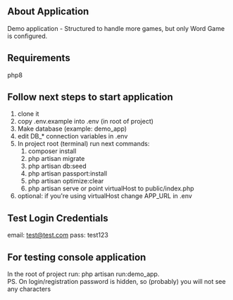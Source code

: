 ## About Application

Demo application - Structured to handle more games, but only Word Game is configured.

## Requirements
php8

## Follow next steps to start application
1. clone it
2. copy .env.example into .env (in root of project)
3. Make database (example: demo_app)
4. edit DB_* connection variables in .env
5. In project root (terminal) run next commands: 
   1. composer install
   2. php artisan migrate
   3. php artisan db:seed
   4. php artisan passport:install
   5. php artisan optimize:clear
   6. php artisan serve or point virtualHost to public/index.php
7. optional: if you're using virtualHost change APP_URL in .env

## Test Login Credentials
email: test@test.com
pass: test123


## For testing console application

In the root of project run: php artisan run:demo_app.<br>
PS. On login/registration password is hidden, so (probably) you will not see any characters

